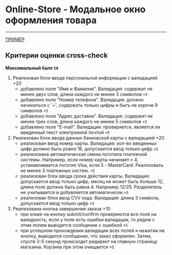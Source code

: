 # Online-Store - Модальное окно оформления товара

---

[ПРИМЕР](https://online-store-rs.netlify.app/cart?modaldemo=true)

## Критерии оценки сross-check

**Максимальный балл `50`**

1. Реализован блок ввода персональной информации с валидацией +20
   - добавлено поле "Имя и Фамилия". Валидация: содержит не менее двух слов, длина каждого не менее 3 символов `+5`
   - добавлено поле "Номер телефона". Валидация: должно начинаться с '+', содержать только цифры и быть не короче 9 символов `+5`
   - добавлено поле "Адрес доставки". Валидация: содержит не менее трех слов, длина каждого не менее 5 символов `+5`
   - добавлено поле "E-mail". Валидация: проверяется, является ли введенный текст электронной почтой `+5`
2. Реализован блок ввода данных банковской карты с валидацией +20
   - реализован ввод номер карты. Валидация: кол-во введенных цифр должно быть ровно 16, допускается ввод только цифр `+5`
   - реализована автоматическая смена логотипа платежной системы. Например, если номер карты начинает с 4, устанавливается логотип Visa, если 5 - MasterCard. Реализовать не менее 3 платежных систем. `+5`
   - реализован блок ввода срока действия карты. Валидация: допускается ввод только цифр, месяц не может быть больше 12, длина поля должна быть равна 4. Например 12/25. Разделитель не учитывается и добавляется автоматически `+5`
   - реализован блок ввод CVV кода. Валидация: длина 3 символа, допускается ввод только цифр `+5`
3. Реализована кнопка завершения заказа +10
   - при клике на кнопку submit/confirm проверяются все поля на валидность, если у поля есть ошибки валидации, то рядом с этим полем выводится сообщение с ошибкой `+5`
   - при успешном прохождении валидации всех полей и нажатии на кнопку, выводится сообщение, что заказ оформлен. Затем, спустя 3-5 секунд происходит редирект на главную страницу магазина. Корзина при этом очищается `+5`